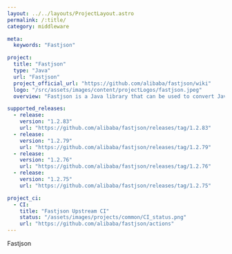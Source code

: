 ```yaml
---
layout: ../../layouts/ProjectLayout.astro
permalink: /:title/
category: middleware

meta:
  keywords: "Fastjson"

project:
  title: "Fastjson"
  type: "Java"
  url: "Fastjson"
  project_official_url: "https://github.com/alibaba/fastjson/wiki"
  logo: "/src/assets/images/content/projectLogos/fastjson.jpeg"
  overview: "Fastjson is a Java library that can be used to convert Java Objects into their JSON representation. It can also be used to convert a JSON string to an equivalent Java object. Fastjson can work with arbitrary Java objects including pre-existing objects that you do not have source-code of."

supported_releases:
  - release:
    version: "1.2.83"
    url: "https://github.com/alibaba/fastjson/releases/tag/1.2.83"
  - release:
    version: "1.2.79"
    url: "https://github.com/alibaba/fastjson/releases/tag/1.2.79"
  - release:
    version: "1.2.76"
    url: "https://github.com/alibaba/fastjson/releases/tag/1.2.76"
  - release:
    version: "1.2.75"
    url: "https://github.com/alibaba/fastjson/releases/tag/1.2.75"

project_ci:
  - CI:
    title: "Fastjson Upstream CI"
    status: "/assets/images/projects/common/CI_status.png"
    url: "https://github.com/alibaba/fastjson/actions"
---
```


<p>Fastjson</p>
